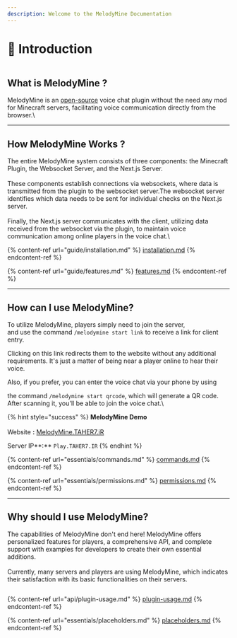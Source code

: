 ```yaml
---
description: Welcome to the MelodyMine Documentation
---
```


# 🎵 Introduction

<figure><img src="https://i.ibb.co/XYMxJJr/Melody-Mine-Title.png" alt=""><figcaption></figcaption></figure>

## What is MelodyMine ?

MelodyMine is an [open-source](https://github.com/Vallerian/MelodyMine) voice chat plugin without the need any mod for Minecraft servers, facilitating voice communication directly from the browser.\


***

## How MelodyMine Works ?

The entire MelodyMine system consists of three components: the Minecraft Plugin, the Websocket Server, and the Next.js Server.\
\
These components establish connections via websockets, where data is transmitted from the plugin to the websocket server.The websocket server identifies which data needs to be sent for individual checks on the Next.js server.\
\
Finally, the Next.js server communicates with the client, utilizing data received from the websocket via the plugin, to maintain voice communication among online players in the voice chat.\


{% content-ref url="guide/installation.md" %}
[installation.md](guide/installation.md)
{% endcontent-ref %}

{% content-ref url="guide/features.md" %}
[features.md](guide/features.md)
{% endcontent-ref %}

***

## How can I use MelodyMine?

To utilize MelodyMine, players simply need to join the server,\
and use the command `/melodymine start link` to receive a link for client entry.&#x20;

Clicking on this link redirects them to the website without any additional requirements. It's just a matter of being near a player online to hear their voice.

Also, if you prefer, you can enter the voice chat via your phone by using&#x20;

the command `/melodymine start qrcode`, which will generate a QR code. After scanning it, you'll be able to join the voice chat.\


{% hint style="success" %}
**MelodyMine Demo**\
\
Website **:** [MelodyMine.TAHER7.iR](https://melodymine.taher7.ir/)

Server  IP**:** `Play.TAHER7.IR`
{% endhint %}

{% content-ref url="essentials/commands.md" %}
[commands.md](essentials/commands.md)
{% endcontent-ref %}

{% content-ref url="essentials/permissions.md" %}
[permissions.md](essentials/permissions.md)
{% endcontent-ref %}

***

## Why should I use MelodyMine?

The capabilities of MelodyMine don't end here! MelodyMine offers personalized features for players, a comprehensive API, and complete support with examples for developers to create their own essential additions.\
\
Currently, many servers and players are using MelodyMine, which indicates their satisfaction with its basic functionalities on their servers.

<figure><img src="https://bstats.org/signatures/bukkit/MelodyMine.svg" alt=""><figcaption></figcaption></figure>

{% content-ref url="api/plugin-usage.md" %}
[plugin-usage.md](api/plugin-usage.md)
{% endcontent-ref %}

{% content-ref url="essentials/placeholders.md" %}
[placeholders.md](essentials/placeholders.md)
{% endcontent-ref %}

